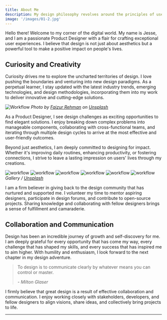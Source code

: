 ```yaml
---
title: About Me
description: My design philosophy revolves around the principles of user-centricity and empathy. I firmly believe that understanding the needs, behaviors, and aspirations of users is the key to creating products that truly resonate with them. By placing the end-users at the heart of my design process, I strive to build solutions that address real-world challenges and spark meaningful connections.
image: '/images/01-2.jpg'
---
```


Hello there! Welcome to my corner of the digital world. My name is Jesse, and I am a passionate Product Designer with a flair for crafting exceptional user experiences. I believe that design is not just about aesthetics but a powerful tool to make a positive impact on people's lives.

## Curiosity and Creativity

Curiosity drives me to explore the uncharted territories of design. I love pushing the boundaries and venturing into new design paradigms. As a perpetual learner, I stay updated with the latest industry trends, emerging technologies, and design methodologies, incorporating them into my work to deliver innovative and cutting-edge solutions.

![Workflow](/images/01-3.jpg)
*Photo by [Faizur Rehman](https://unsplash.com/photos/JpPBhhLFRRc) on [Unsplash](https://unsplash.com/)*

As a Product Designer, I see design challenges as exciting opportunities to find elegant solutions. I enjoy breaking down complex problems into manageable components, collaborating with cross-functional teams, and iterating through multiple design cycles to arrive at the most effective and user-friendly outcomes.

Beyond just aesthetics, I am deeply committed to designing for impact. Whether it's improving daily routines, enhancing productivity, or fostering connections, I strive to leave a lasting impression on users' lives through my creations.

<div class="gallery-box">
  <div class="gallery">
    <img src="/images/101.jpg" alt="workflow" loading="lazy">
    <img src="/images/102.jpg" alt="workflow" loading="lazy">
    <img src="/images/103.jpg" alt="workflow" loading="lazy">
    <img src="/images/104.jpg" alt="workflow" loading="lazy">
    <img src="/images/105.jpg" alt="workflow" loading="lazy">
    <img src="/images/106.jpg" alt="workflow" loading="lazy">
  </div>
  <em>Gallery / <a href="https://unsplash.com/" target="_blank">Unsplash</a></em>
</div>

I am a firm believer in giving back to the design community that has nurtured and supported me. I volunteer my time to mentor aspiring designers, participate in design forums, and contribute to open-source projects. Sharing knowledge and collaborating with fellow designers brings a sense of fulfillment and camaraderie.

## Collaboration and Communication

Design has been an incredible journey of growth and self-discovery for me. I am deeply grateful for every opportunity that has come my way, every challenge that has shaped my skills, and every success that has inspired me to aim higher. With humility and enthusiasm, I look forward to the next chapter in my design adventure.

> To design is to communicate clearly by whatever means you can control or master.
>
> <cite>- Milton Glaser</cite>

I firmly believe that great design is a result of effective collaboration and communication. I enjoy working closely with stakeholders, developers, and fellow designers to align visions, share ideas, and collectively bring projects to life.

***